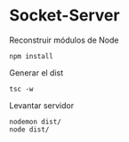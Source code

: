 # Socket-Server

Reconstruir módulos de Node
```
npm install
```

Generar el dist
```
tsc -w
```

Levantar servidor
```
nodemon dist/
node dist/
```